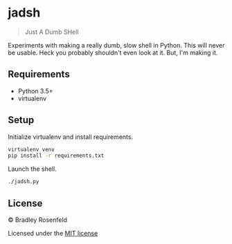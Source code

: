 # jadsh 

> Just A Dumb SHell

Experiments with making a really dumb, slow shell in Python. This will never be usable. Heck you probably shouldn't even look at it. But, I'm making it.

## Requirements

- Python 3.5+
- virtualenv

## Setup

Initialize virtualenv and install requirements.

```bash
virtualenv venv
pip install -r requirements.txt
```

Launch the shell.

```bash
./jadsh.py
```

## License

&copy; Bradley Rosenfeld

Licensed under the [MIT license](LICENSE)
